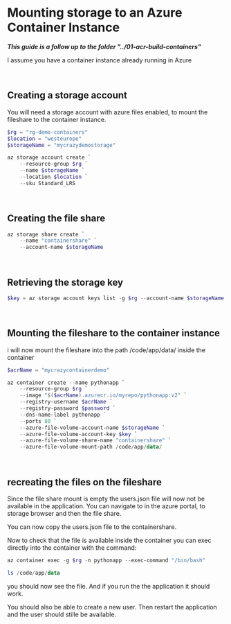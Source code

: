 # Mounting storage to an Azure Container Instance

**_This guide is a follow up to the folder "../01-acr-build-containers"_**

I assume you have a container instance already running in Azure

</br>

## Creating a storage account

You will need a storage account with azure files enabled, to mount the fileshare
to the container instance.

```powershell
$rg = "rg-demo-containers"
$location = "westeurope"
$storageName = "mycrazydemostorage"

az storage account create `
    --resource-group $rg `
    --name $storageName `
    --location $location `
    --sku Standard_LRS
```

</br>

## Creating the file share

```powershell
az storage share create `
    --name "containershare" `
    --account-name $storageName
```

</br>

## Retrieving the storage key

```powershell
$key = az storage account keys list -g $rg --account-name $storageName --query "[0].value" --output tsv
```

</br>

## Mounting the fileshare to the container instance

i will now mount the fileshare into the path /code/app/data/ inside the container

```powershell
$acrName = "mycrazycontainerdemo"

az container create --name pythonapp `
    --resource-group $rg `
    --image "$($acrName).azurecr.io/myrepo/pythonapp:v2" `
    --registry-username $acrName `
    --registry-password $password `
    --dns-name-label pythonapp `
    --ports 80 `
    --azure-file-volume-account-name $storageName `
    --azure-file-volume-account-key $key `
    --azure-file-volume-share-name "containershare" `
    --azure-file-volume-mount-path /code/app/data/
```

</br>

## recreating the files on the fileshare

Since the file share mount is empty the users.json file will now not be available in the application.
You can navigate to in the azure portal, to storage browser and then the file share.

You can now copy the users.json file to the containershare.

Now to check that the file is available inside the container you can exec directly into the container with the command:

```powershell
az container exec -g $rg -n pythonapp --exec-command "/bin/bash"

ls /code/app/data
```

you should now see the file. And if you run the the application it should work.

You should also be able to create a new user. Then restart the application and the user should stille be available.


</br>